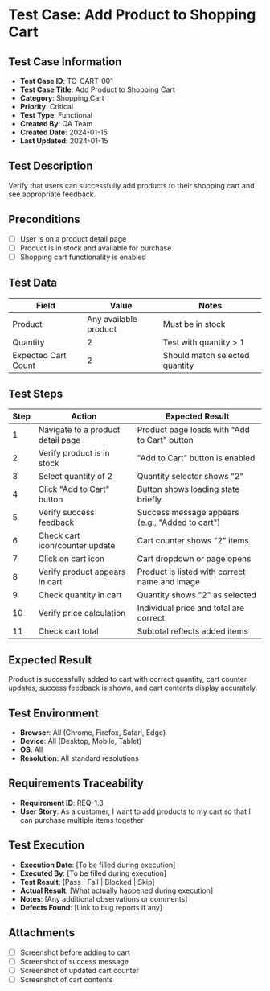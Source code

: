 # Test Case: Add Product to Shopping Cart

## Test Case Information

- **Test Case ID**: TC-CART-001
- **Test Case Title**: Add Product to Shopping Cart
- **Category**: Shopping Cart
- **Priority**: Critical
- **Test Type**: Functional
- **Created By**: QA Team
- **Created Date**: 2024-01-15
- **Last Updated**: 2024-01-15

## Test Description

Verify that users can successfully add products to their shopping cart and see appropriate feedback.

## Preconditions

- [ ] User is on a product detail page
- [ ] Product is in stock and available for purchase
- [ ] Shopping cart functionality is enabled

## Test Data

| Field               | Value                 | Notes                          |
| ------------------- | --------------------- | ------------------------------ |
| Product             | Any available product | Must be in stock               |
| Quantity            | 2                     | Test with quantity > 1         |
| Expected Cart Count | 2                     | Should match selected quantity |

## Test Steps

| Step | Action                            | Expected Result                                 |
| ---- | --------------------------------- | ----------------------------------------------- |
| 1    | Navigate to a product detail page | Product page loads with "Add to Cart" button    |
| 2    | Verify product is in stock        | "Add to Cart" button is enabled                 |
| 3    | Select quantity of 2              | Quantity selector shows "2"                     |
| 4    | Click "Add to Cart" button        | Button shows loading state briefly              |
| 5    | Verify success feedback           | Success message appears (e.g., "Added to cart") |
| 6    | Check cart icon/counter update    | Cart counter shows "2" items                    |
| 7    | Click on cart icon                | Cart dropdown or page opens                     |
| 8    | Verify product appears in cart    | Product is listed with correct name and image   |
| 9    | Check quantity in cart            | Quantity shows "2" as selected                  |
| 10   | Verify price calculation          | Individual price and total are correct          |
| 11   | Check cart total                  | Subtotal reflects added items                   |

## Expected Result

Product is successfully added to cart with correct quantity, cart counter updates, success feedback is shown, and cart contents display accurately.

## Test Environment

- **Browser**: All (Chrome, Firefox, Safari, Edge)
- **Device**: All (Desktop, Mobile, Tablet)
- **OS**: All
- **Resolution**: All standard resolutions

## Requirements Traceability

- **Requirement ID**: REQ-1.3
- **User Story**: As a customer, I want to add products to my cart so that I can purchase multiple items together

## Test Execution

- **Execution Date**: [To be filled during execution]
- **Executed By**: [To be filled during execution]
- **Test Result**: [Pass | Fail | Blocked | Skip]
- **Actual Result**: [What actually happened during execution]
- **Notes**: [Any additional observations or comments]
- **Defects Found**: [Link to bug reports if any]

## Attachments

- [ ] Screenshot before adding to cart
- [ ] Screenshot of success message
- [ ] Screenshot of updated cart counter
- [ ] Screenshot of cart contents
